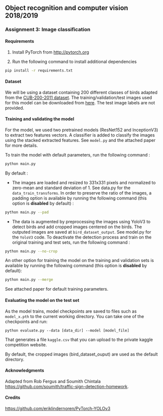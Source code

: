 
## Object recognition and computer vision 2018/2019

### Assignment 3: Image classification 

#### Requirements
1. Install PyTorch from http://pytorch.org

2. Run the following command to install additional dependencies

```bash
pip install -r requirements.txt
```

#### Dataset
We will be using a dataset containing 200 different classes of birds adapted from the [CUB-200-2011 dataset](http://www.vision.caltech.edu/visipedia/CUB-200-2011.html).
The training/validation/test images used for this model can be downloaded from [here](https://www.di.ens.fr/willow/teaching/recvis18/assignment3/bird_dataset.zip). The test image labels are not provided.

#### Training and validating the model
For the model, we used two pretrained models (ResNet152 and InceptionV3) to extract two features vectors. A classifier is added to classify the images using the stacked extracted features. See `model.py` and the attached paper for more details.

To train the model with default parameters, run the following command :

```bash
python main.py
```

By default :
- The images are loaded and resized to 331x331 pixels and normalized to zero-mean and standard deviation of 1. See data.py for the `data_train_transforms`. In order to preserve the ratio of the images, a padding option is available by running the following command (this option is **disabled** by default) :

```bash
python main.py --pad
```

- The data is augmented by preprocessing the images using YoloV3 to detect birds and add cropped images centered on the birds. The outputed images are saved at `bird_dataset_output`. See model.py for the `YoloV3` code.
To deactivate the detection process and train on the original training and test sets, run the following command :

```bash
python main.py --no-crop
```

An other option for training the model on the training and validation sets is available by running the following command (this option is **disabled** by default): 

```bash
python main.py --merge
```

See attached paper for default training parameters.

#### Evaluating the model on the test set

As the model trains, model checkpoints are saved to files such as `model_x.pth` to the current working directory.
You can take one of the checkpoints and run:

```
python evaluate.py --data [data_dir] --model [model_file]
```

That generates a file `kaggle.csv` that you can upload to the private kaggle competition website.

By default, the cropped images (bird_dataset_ouput) are used as the default directory.


#### Acknowledgments
Adapted from Rob Fergus and Soumith Chintala https://github.com/soumith/traffic-sign-detection-homework.

#### Credits
https://github.com/eriklindernoren/PyTorch-YOLOv3